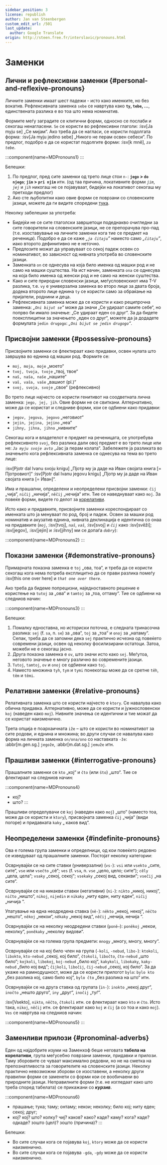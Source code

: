 ```yaml
---
sidebar_position: 3
license: republish
author: Jan van Steenbergen
custom_edit_url: /501
last_update:
  author: Google Translate
origin: http://steen.free.fr/interslavic/pronouns.html
---
```


# Заменки

## Лични и рефлексивни заменки \{#personal-and-reflexive-pronouns}

Личните заменки имаат шест падежи - исто како именките, но без вокатив. Рефлексивната заменка `sebe` се навртува како **`ty`, `tebe`, ...**, единствената разлика е во тоа што нема номинатив.

Формите меѓу заградите се клитични форми, односно се послаби и секогаш ненагласени. `Se` се користи во рефлексивни глаголи: :isv[Ja myju se] „Се мијам“. Ако треба да се нагласи, се користи подолгата форма: :isv[Ja myju jedino sebe] „Никого не перам освен себеси“. По предлог, подобро е да се користат подолгите форми: :isv[k mně], _`za tebe`_.

:::component{name=MDPronouns1}
:::

Белешки:

1. По предлог, пред сите заменки од трето лице стои `n-`: **`jego` > `do njego`**; **`jim` > `pri njim`** итн. (од таа причина, локативните форми _`jim`_, _`jej`_ и _`jih`_ никогаш не се појавуваат, бидејќи на локативот секогаш му претходи предлог)
2. Ако сте љубопитни како овие форми се поврзани со словенските јазици, можете да ги видите споредени [тука][1].

Неколку забелешки за употреба:

- Бидејќи не се сите глаголски завршетоци подеднакво очигледни за сите говорители на словенските јазици, не се препорачува про-пад (т.е. изоставување на личните заменки кога тие се предмет на реченица). Подобро е да се каже _„`ja čitaju`”_ наместо само _„`čitaju`”_, иако второто дефинитивно не е неточно.
- Предлозите можат да управуваат со секој падеж освен со номинативот, во зависност од нивната употреба во словенските јазици.
- Заменката `on` се однесува на која било именка од машки род и не само на машки суштества. На ист начин, заменката `ona` се однесува на која било именка од женски род и не само на женски суштества.
- Како и сите природни словенски јазици, меѓусловенскиот има T-V разлика, т.е. `vy` е универзална заменка во второ лице за двата броја, додека второто лице еднина `ty` се користи само за обраќање на пријатели, роднини и деца.
- Рефлексивната заменка може да се користи и како реципрочна заменка: _„`Oni bijut se`“_ може да значи „Се удираат самите себе“, но попрво би имало значење: „Се удираат еден со друг“. За да бидете поексплицитни за значењето „еден со друг“, можете да ја додадете формулата `jedin drugogo`: _„`Oni bijut se jedin drugogo`“_.

## Присвојни заменки \{#possessive-pronouns}

Присвојните заменки се флектираат како придавки, освен нулата што завршува во еднина од машки род. Формите се:

- `moj, moja, moje` „моето“
- `tvoj, tvoja, tvoje` „твој, твое“
- `naš, naša, naše` „нашите“
- `vaš, vaša, vaše` „вашиот (pl.)“
- `svoj, svoja, svoje` „свое“ (рефлексивно)

Во трето лице најчесто се користи генитивот на соодветната лична заменка: `jego, jej, jih`. Овие форми не се свиткани. Алтернативно, може да се користат и следниве форми, кои се одбиени како придавки:

- `jegov, jegova, jegovo` „неговиот“
- `jejin, jejina, jejino` „неа“
- `jihny, jihna, jihno` „нивните“

Секогаш кога и владетелот е предмет на реченицата, се употребува рефлексивното `svoj`, без разлика дали овој предмет е во трето лице или не: _`Ja myju svoje avto`_ „Јас ја перам колата“. Забележете ја разликата во значењето кога рефлексивната заменка се однесува на тема во трето лице:

:isv[Pjotr dal Ivanu svoju knigu] „Пјотр му ја даде на Иван својата книга \[= Пјотровиот]“
:isv[Pjotr dal Ivanu jegovu knigu] „Пјотр му ја даде на Иван својата книга \[= Иван]“.

Има и прашални, определени и неопределени присвојни заменки: `čij` „чија“, `ničij` „ничија“, `něčij` „нечија“ итн. Тие се наведнуваат како `moj`. За повеќе форми, видете го делот за [корелативи][2].

Исто како и придавките, присвојните заменки кореспондираат со именката што ја менуваат по род, број и падеж. Освен за машки род номинатив и акузатив еднина, нивната деклинација е идентична со онаа на придавките (_`moj`_, :isv[tvoj], _`naš`_, _`vaš`_, :isv[svoj] и _`čij`_ како :isv[svěži]; :isv[jegov], :isv[jejin] и :isv[jihny] ми се допаѓа _`dobry`_):

:::component{name=MDPronouns2}
:::

## Показни заменки \{#demonstrative-pronouns}

Примарната показна заменка е `toj` „ова, тоа“, и треба да се користи секогаш кога нема потреба експлицитно да се прави разлика помеѓу :isv[this one over here] и _`that one over there`_.

Ако треба да бидеме попрецизни, наједноставното решение е користење на `tutoj` за „ова“ и `tamtoj` за „тоа, оттаму“. Тие се одбиени на следниов начин:

:::component{name=MDPronouns3}
:::

Белешки:

1. Помалку едноставна, но историски поточна, е следната тринасочна разлика: `sej` (f. `sa`, n. `se`) за „ова“, `toj` за „тоа“ и `onoj` за „натаму“. Сепак, треба да се запомни дека `sej` практично исчезна од повеќето современи јазици, освен од неколку фосилизирани остатоци. Затоа, можеби не е секогаш јасно.
2. Друга показна заменка е `ov`, што значи исто како `sej`. Меѓутоа, неговото значење е многу различно во современите јазици.
3. `Tutoj`, `tamtoj`, `ov` и `onoj` се одбиени како `toj`.
4. Наместо множина `tyh`, `tym` и `tymi` понекогаш може да се сретне `těh`, `těm` и `těmi`.

## Релативни заменки \{#relative-pronouns}

Релативната заменка што се користи најчесто е `ktory`. Се навалува како обична придавка. Алтернативно, може да се користи и јужнословенски `koj` (наведен како `moj`). Нивните значења се идентични и тие можат да се користат наизменично.

Трета опција е поархаичната `iže` – што се користи во номинативот за сите родови, и еднина и множина; во други случаи се навалува како форма на личната заменка `on/ona/ono` со наставката `-že`: :abbr[m.gen.sg.] `jegože`, :abbr[m.dat.sg.] `jemuže` итн.

## Прашливи заменки \{#interrogative-pronouns}

Прашалните заменки се `kto` „кој“ и `čto` (или `što`) „што“. Тие се флектираат на следниов начин:

:::component{name=MDPronouns4}
* кој?
* што?
:::

Прашливи определувачи се `koj` (наведен како `moj`) „што“ (наместо тоа, може да се користи и `ktory`), присвојната заменка `čij` „чија“ (види погоре) и придавката `kaky` „ каков вид“.

## Неопределени заменки \{#indefinite-pronouns}

Ова е голема група заменки и определници, од кои повеќето редовно се изведуваат од прашалните заменки. Постојат неколку категории:

Осврнувајќи се на сите ставки (универзални) (`vs-`): `vsi` или `vsekto` „сите, сите“, `vse` или `vsečto` „сè“; `ves` (f. `vsa`, n. `vse` „цело, цело; сите“); `cěly` „цела, цела“; `vsaky` „секој, секој“; `vsekaky` „секој вид, секакви“; `vsečij` „на сите“.

Осврнувајќи се на никакви ставки (негативни) (`ni-`): `nikto` „никој, никој“, `ničto` „ништо“, `nikoj`, `nijedin` и `nikaky` „ниту еден, ниту еден“, `ničij` „ничија “.

Упатување на една неодредена ставка (`ně-`): `někto` „некој, некој“, `něčto` „нешто“, `někoj` „некои“, `někaky` „некој вид“, `něčij` „нечија, нечија “.

Осврнувајќи се на неколку неодредени ставки (`poně–`): `poněkoj` „некои, неколку“, `poněkaky` „неколку видови“.

Осврнувајќи се на голема група предмети: `mnogy` „многу, многу, многу“.

Осврнувајќи се на кој било член на група (`-koli`, `-nebud`, `libo-`): `ktokoli`, `libokto`, `kto-nebud` „секој, кој било“, `čtokoli`, `libočto`, `čto-nebud` „што било“; `kojkoli`, `libokoj`, `koj-nebud` „било кој“, `kakykoli`, `libokaky`, `kaky-nebud` „било кој вид“; `čijkoli`, `libočij`, `čij-nebud` „секој, кој било“. За да укаже на рамнодушност, може да се користи прилогот `bylo`: `bylo kto` „без разлика кој, само било кој“, `bylo čto` „без разлика на што“ итн.

Осврнувајќи се на друга ставка од групата (`in-`): `inokto` „некој друг“, `inočto` „нешто друго“, `iny` „друг“, `inočij` „туѓ“.

:isv[Vsekto], `nikto`, `něčto`, `čtokoli` итн. се флектираат како `kto` и `čto`. Исто така, `nikoj`, `něčij` итн. се флектираат како `koj` и `čij` (а со тоа и како `moj`). `Ves` се навртува на следниов начин:

:::component{name=MDPronouns5}
:::

## Заменливи прилози \{#pronominal-adverbs}

Еден од најдобрите изуми на Заменхоф беше неговата **табела на корелативи**, група меѓусебно поврзани заменки, придавки и прилози. Таму зборовите се чуваат максимално редовни, но не на сметка на препознатливоста за говорителите на словенските јазици. Неколку практично невозможни зборови се изоставени, а неколку други правилни форми се заменети со форми кои се вообичаени во природните јазици. Неправилните форми (т.е. не изгледаат како што треба според табелата) се прикажани со _**курзив**_.

:::component{name=MDPronouns6}
* прашање; тука; таму; онтаму; некои; неколку; било кој; ниту еден; секој; друг;
* кој? кој? што? колку? чиј? каков? како? каде? каму? кога? каде? одкаде? зошто (цел)? зошто (причина)?
:::

Белешки:

- Во сите случаи кога се појавува `koj`, `ktory` може да се користи наизменично.
- Во сите случаи кога се појавува `-gda`, `-gdy` може да се користи наизменично.

[1]: http://steen.free.fr/interslavic/slavic_pronouns.html
[2]: #pronominal_adverbs
